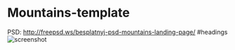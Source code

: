 # Mountains-template
PSD: http://freepsd.ws/besplatnyj-psd-mountains-landing-page/
#headings
![screenshot](https://user-images.githubusercontent.com/26167194/27012048-6aa20328-4ed1-11e7-9e1f-eb4057f7e7d1.png)
